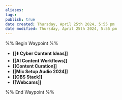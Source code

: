 ```yaml
---
aliases: 
tags: 
publish: true
date created: Thursday, April 25th 2024, 5:55 pm
date modified: Thursday, April 25th 2024, 5:55 pm
---
```

%% Begin Waypoint %%
- **[[⬇️ Cyber Content Ideas]]**
- **[[AI Content Workflows]]**
- **[[Content Curation]]**
- **[[Mic Setup Audio 2024]]**
- **[[OBS Stack]]**
- **[[Webcams]]**

%% End Waypoint %%